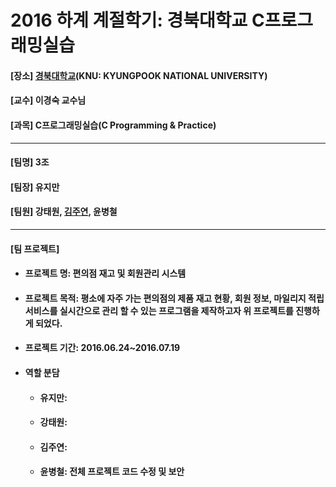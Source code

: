 # 2016 하계 계절학기: 경북대학교 C프로그래밍실습
<h4> [장소] <a href="https://www.knu.ac.kr">경북대학교</a>(KNU: KYUNGPOOK NATIONAL UNIVERSITY)</h4>
<h4> [교수] 이경숙 교수님</h4>
<h4> [과목] C프로그래밍실습(C Programming & Practice)</h4>
<hr>
<h4> [팀명] 3조</h4>
<h4> [팀장] 유지만</h4>
<h4> [팀원] 강태원, <a href="https://github.com/jysaa5">김주연</a>, 윤병철</h4>
<hr>
<h4> [팀 프로젝트]</h4>
<ul>
  <li><h4>프로젝트 명: 편의점 재고 및 회원관리 시스템</h4></li>
  <li><h4>프로젝트 목적: 평소에 자주 가는 편의점의 제품 재고 현황, 회원 정보, 마일리지 적립 서비스를 실시간으로 관리 할 수 있는 프로그램을 제작하고자 위 프로젝트를 진행하게 되었다.</h4></li>
  <li><h4>프로젝트 기간: 2016.06.24~2016.07.19</h4></li>
  <li><h4>역할 분담</h4></li>
  <ul>
    <li><h4>유지만:</h4></li>
    <li><h4>강태원:</h4></li>
    <li><h4>김주연:</h4></li>
    <li><h4>윤병철: 전체 프로젝트 코드 수정 및 보안</h4></li>
  </ul>
</ul>
